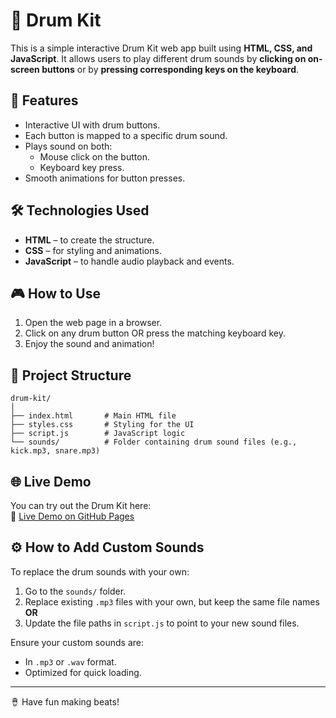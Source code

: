 # 🥁 Drum Kit

This is a simple interactive Drum Kit web app built using **HTML, CSS, and JavaScript**. It allows users to play different drum sounds by **clicking on on-screen buttons** or by **pressing corresponding keys on the keyboard**.

## 🚀 Features

- Interactive UI with drum buttons.
- Each button is mapped to a specific drum sound.
- Plays sound on both:
  - Mouse click on the button.
  - Keyboard key press.
- Smooth animations for button presses.

## 🛠️ Technologies Used

- **HTML** – to create the structure.
- **CSS** – for styling and animations.
- **JavaScript** – to handle audio playback and events.

## 🎮 How to Use

1. Open the web page in a browser.
2. Click on any drum button OR press the matching keyboard key.
3. Enjoy the sound and animation!

## 📂 Project Structure

```
drum-kit/
│
├── index.html       # Main HTML file
├── styles.css       # Styling for the UI
├── script.js        # JavaScript logic
└── sounds/          # Folder containing drum sound files (e.g., kick.mp3, snare.mp3)
```

## 🌐 Live Demo

You can try out the Drum Kit here:  
🔗 [Live Demo on GitHub Pages](https://chaitanyaraj75.github.io/Drum-Kit)

## ⚙️ How to Add Custom Sounds

To replace the drum sounds with your own:

1. Go to the `sounds/` folder.
2. Replace existing `.mp3` files with your own, but keep the same file names **OR**
3. Update the file paths in `script.js` to point to your new sound files.

Ensure your custom sounds are:
- In `.mp3` or `.wav` format.
- Optimized for quick loading.

---

🪘 Have fun making beats!
